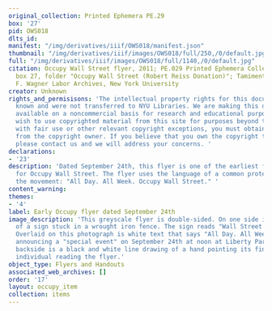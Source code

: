 ```yaml
---
original_collection: Printed Ephemera PE.29
box: '27'
pid: OWS018
dlts_id:
manifest: "/img/derivatives/iiif/OWS018/manifest.json"
thumbnail: "/img/derivatives/iiif/images/OWS018/full/250,/0/default.jpg"
full: "/img/derivatives/iiif/images/OWS018/full/1140,/0/default.jpg"
citation: Occupy Wall Street flyer, 2011; PE.029 Printed Ephemera Collection on Subjects;
  box 27, folder "Occupy Wall Street (Robert Reiss Donation)"; Tamiment Library/Robert
  F. Wagner Labor Archives, New York University
creator: Unknown
rights_and_permisisons: 'The intellectual property rights for this document are not
  known and were not transferred to NYU Libraries. We are making this document publicly
  available on a noncommercial basis for research and educational purposes. If you
  wish to use copyrighted material from this site for purposes beyond those in accordance
  with fair use or other relevant copyright exceptions, you must obtain permission
  from the copyright owner. If you believe that you own the copyright to this document,
  please contact us and we will address your concerns. '
declarations:
- '23'
description: 'Dated September 24th, this flyer is one of the earliest flyers to circulate
  for Occupy Wall Street. The flyer uses the language of a common protest chant during
  the movement: "All Day. All Week. Occupy Wall Street." '
content_warning:
themes:
- '4'
label: Early Occupy flyer dated September 24th
image_description: 'This greyscale flyer is double-sided. On one side is a photograph
  of a sign stuck in a wrought iron fence. The sign reads "Wall Street is Our Street."
  Overlaid on this photograph is white text that says "All Day. All Week. #OccupyWallStreet"
  announcing a "special event" on September 24th at noon at Liberty Park Plaza. The
  backside is a black and white line drawing of a hand pointing its finger at the
  individual reading the flyer.'
object_type: Flyers and Handouts
associated_web_archives: []
order: '17'
layout: occupy_item
collection: items
---
```

